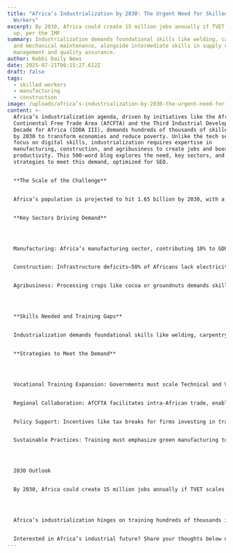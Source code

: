```yaml
---
title: "Africa’s Industrialization by 2030: The Urgent Need for Skilled Non-Tech
  Workers"
excerpt: By 2030, Africa could create 15 million jobs annually if TVET scales
  up, per the IMF
summary: Industrialization demands foundational skills like welding, carpentry,
  and mechanical maintenance, alongside intermediate skills in supply chain
  management and quality assurance.
author: Kebbi Daily News
date: 2025-07-21T06:15:27.612Z
draft: false
tags:
  - skilled workers
  - manufacturing
  - construction
image: /uploads/africa’s-industrialization-by-2030-the-urgent-need-for-skilled-non-tech-workers-1-.jpg
content: >-
  Africa’s industrialization agenda, driven by initiatives like the African
  Continental Free Trade Area (AfCFTA) and the Third Industrial Development
  Decade for Africa (IDDA III), demands hundreds of thousands of skilled workers
  by 2030 to transform economies and reduce poverty. Unlike the tech sector’s
  focus on digital skills, industrialization requires expertise in
  manufacturing, construction, and agribusiness to create jobs and boost
  productivity. This 500-word blog explores the need, key sectors, and
  strategies to meet this demand, optimized for SEO.


  **The Scale of the Challenge**


  Africa’s population is projected to hit 1.65 billion by 2030, with a working-age population of 800 million, per the World Bank. Yet, only 3 million formal jobs are created annually against 8-11 million new labor market entrants, per Afrobarometer. Industrialization, particularly in manufacturing, can absorb low- to semi-skilled workers, unlike tech-heavy sectors. The World Bank estimates that business-to-business manufacturing spending will reach $666.3 billion by 2030, requiring skilled labor in non-tech fields to capture opportunities like the 100 million labor-intensive jobs leaving China.


  **Key Sectors Driving Demand**




  Manufacturing: Africa’s manufacturing sector, contributing 10% to GDP, needs workers skilled in machine operation, quality control, and assembly. Ethiopia’s industrial parks, employing 80,000 in textile factories, exemplify this shift, per UNIDO.


  Construction: Infrastructure deficits—50% of Africans lack electricity—require masons, welders, and electricians for projects like the Grand Inga Hydropower Dam, potentially generating 40GW.


  Agribusiness: Processing crops like cocoa or groundnuts demands skills in food safety, packaging, and logistics. Nigeria’s rice milling sector, for instance, employs thousands but needs more trained workers.




  **Skills Needed and Training Gaps**


  Industrialization demands foundational skills like welding, carpentry, and mechanical maintenance, alongside intermediate skills in supply chain management and quality assurance. Unlike tech roles requiring coding, these jobs need vocational training in practical trades. However, Africa’s skills gap is stark: only 2% of Sub-Saharan African youth access vocational training, per UNESCO. Current education systems prioritize academic degrees, leaving 70% of employers citing skill shortages as a barrier, per the World Economic Forum.


  **Strategies to Meet the Demand**




  Vocational Training Expansion: Governments must scale Technical and Vocational Education and Training (TVET) programs. Nigeria’s ITF trains 20,000 artisans annually, but millions more are needed. Public-private partnerships, like Zambia’s Industrial Training Academy, can bridge gaps.


  Regional Collaboration: AfCFTA facilitates intra-African trade, enabling knowledge transfer. Countries like Morocco, with advanced manufacturing, can train workers from less-developed nations, per ECA.


  Policy Support: Incentives like tax breaks for firms investing in training, as seen in Rwanda, can boost skill development. Governments should prioritize labor-intensive sectors, per the World Bank.


  Sustainable Practices: Training must emphasize green manufacturing to align with IDDA III’s 2024 theme of AI and green industrialization, reducing environmental impact.




  2030 Outlook


  By 2030, Africa could create 15 million jobs annually if TVET scales up, per the IMF. Failure to train skilled workers risks missing $400 billion in manufacturing opportunities. Investments in infrastructure and education are critical to harness the demographic dividend.




  Africa’s industrialization hinges on training hundreds of thousands in non-tech skills by 2030. Vocational programs and regional cooperation can unlock this potential, driving economic transformation.


  Interested in Africa’s industrial future? Share your thoughts below or on X with #AfricaIndustry2030. Subscribe for updates!
---
```

